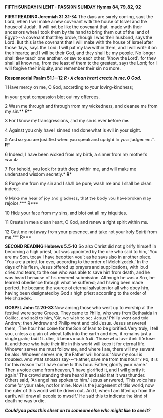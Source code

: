 **FIFTH SUNDAY IN LENT - PASSION SUNDAY Hymns 84, 79, 82, 92**

**FIRST READING Jeremiah 31.31-34** The days are surely coming, says the
Lord, when I will make a new covenant with the house of Israel and the
house of Judah. It will not be like the covenant that I made with their
ancestors when I took them by the hand to bring them out of the land of
Egypt---a covenant that they broke, though I was their husband, says the
Lord. But this is the covenant that I will make with the house of Israel
after those days, says the Lord: I will put my law within them, and I
will write it on their hearts; and I will be their God, and they shall
be my people. No longer shall they teach one another, or say to each
other, 'Know the Lord', for they shall all know me, from the least of
them to the greatest, says the Lord; for I will forgive their iniquity,
and remember their sin no more.

**Responsorial Psalm 51.1--12** ***R : A clean heart create in me, O
God.***

1 Have mercy on me, O God, according to your loving-kindness;

in your great compassion blot out my offences.

2 Wash me through and through from my wickedness, and cleanse me from my
sin.** *R***

3 For I know my transgressions, and my sin is ever before me.

4 Against you only have I sinned and done what is evil in your sight.

5 And so you are justified when you speak and upright in your
judgement*. **R***

6 Indeed, I have been wicked from my birth, a sinner from my mother's
womb.

7 For behold, you look for truth deep within me, and will make me
understand wisdom secretly.* **R***

8 Purge me from my sin and I shall be pure; wash me and I shall be clean
indeed.

9 Make me hear of joy and gladness, that the body you have broken may
rejoice.*** R***

10 Hide your face from my sins, and blot out all my iniquities.

11 Create in me a clean heart, O God, and renew a right spirit within
me.

12 Cast me not away from your presence, and take not your holy Spirit
from me.*** R***

**SECOND READING Hebrews 5.5-10** So also Christ did not glorify himself
in becoming a high priest, but was appointed by the one who said to him,
'You are my Son, today I have begotten you'; as he says also in another
place, 'You are a priest for ever, according to the order of
Melchizedek.' In the days of his flesh, Jesus offered up prayers and
supplications, with loud cries and tears, to the one who was able to
save him from death, and he was heard because of his reverent
submission. Although he was a Son, he learned obedience through what he
suffered; and having been made perfect, he became the source of eternal
salvation for all who obey him, having been designated by God a high
priest according to the order of Melchizedek.

**GOSPEL John 12.20-33** Now among those who went up to worship at the
festival were some Greeks. They came to Philip, who was from Bethsaida
in Galilee, and said to him, 'Sir, we wish to see Jesus.' Philip went
and told Andrew; then Andrew and Philip went and told Jesus. Jesus
answered them, 'The hour has come for the Son of Man to be glorified.
Very truly, I tell you, unless a grain of wheat falls into the earth and
dies, it remains just a single grain; but if it dies, it bears much
fruit. Those who love their life lose it, and those who hate their life
in this world will keep it for eternal life. Whoever serves me must
follow me, and where I am, there will my servant be also. Whoever serves
me, the Father will honour. 'Now my soul is troubled. And what should I
say---"Father, save me from this hour"? No, it is for this reason that I
have come to this hour. Father, glorify your name.' Then a voice came
from heaven, 'I have glorified it, and I will glorify it again.' The
crowd standing there heard it and said that it was thunder. Others said,
'An angel has spoken to him.' Jesus answered, 'This voice has come for
your sake, not for mine. Now is the judgement of this world; now the
ruler of this world will be driven out. And I, when I am lifted up from
the earth, will draw all people to myself.' He said this to indicate the
kind of death he was to die.

***Could you pass this sheet on to someone else who might like to see
it?***

